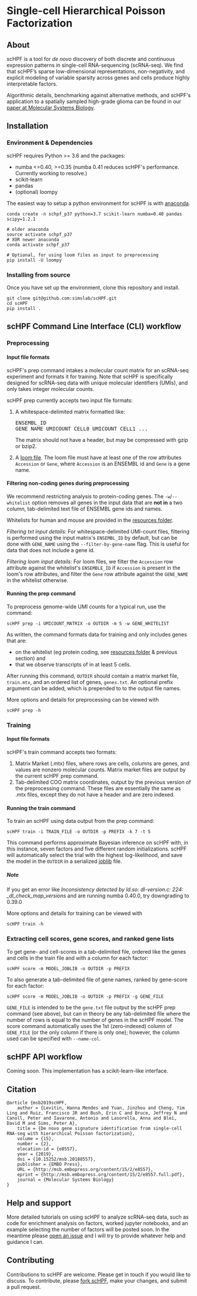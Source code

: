# Single-cell Hierarchical Poisson Factorization

## About
scHPF is a tool for _de novo_ discovery of both discrete and continuous expression patterns in single-cell RNA\-sequencing (scRNA-seq). We find that scHPF’s sparse low-dimensional representations, non-negativity, and explicit modeling of variable sparsity across genes and cells produce highly interpretable factors.

Algorithmic details, benchmarking against alternative methods, and scHPF's application to a spatially sampled high-grade glioma can be found in our [paper at Molecular Systems Biology](http://msb.embopress.org/content/15/2/e8557.full.pdf).

## Installation
### Environment & Dependencies
scHPF requires Python >= 3.6 and the packages:
- numba <=0.40, >=0.35 (numba 0.41 reduces scHPF's performance. Currently working to resolve.)
- scikit-learn
- pandas
- (optional) loompy


The easiest way to setup a python environment for scHPF is with [anaconda](https://www.continuum.io/downloads).
```
conda create -n schpf_p37 python=3.7 scikit-learn numba=0.40 pandas scipy=1.2.1

# older anaconda
source activate schpf_p37
# XOR newer anaconda
conda activate schpf_p37

# Optional, for using loom files as input to preprocessing
pip install -U loompy
```
### Installing from source
Once you have set up the environment, clone this repository and install.
```
git clone git@github.com:simslab/scHPF.git
cd scHPF
pip install .
```

## scHPF Command Line Interface (CLI) workflow
### Preprocessing
#### Input file formats
scHPF's prep command intakes a molecular count matrix for an scRNA-seq experiment and formats it for training. Note that scHPF is specifically designed for scRNA-seq data with unique molecular identifiers (UMIs), and only takes integer molecular counts. 

scHPF prep currently accepts two input file formats:
1. A whitespace-delimited matrix formatted like: <pre>ENSEMBL_ID  GENE_NAME  UMICOUNT_CELL0  UMICOUNT_CELL1 ... </pre> The matrix should not have a header, but may be compressed with gzip or bzip2. 

2. A [loom file](http://loompy.org/). The loom file must have at least one of the row attributes `Accession` or `Gene`, where `Accession` is an ENSEMBL id and `Gene` is a gene name. 

#### Filtering non-coding genes during preprocessing
We recommend restricting analysis to protein-coding genes. The `-w`/`--whitelist` option removes all genes in the input data that are **not in** a two column, tab-delimited text file of ENSEMBL gene ids and names. 

Whitelists for human and mouse are provided in the [resources folder](https://github.com/simslab/scHPF/tree/rewrite_release/resources).

*Filtering txt input details:* For whitespace-delimited UMI-count files, filtering is performed using the input matrix's `ENSEMBL_ID` by default, but can be done with `GENE_NAME` using the `--filter-by-gene-name` flag. This is useful for data that does not include a gene id. 

*Filtering loom input details:* For loom files, we filter the `Accession` row attribute against the whitelist's `ENSEMBLE_ID` if `Accession` is present in the loom's row attributes, and filter the `Gene` row attribute against the `GENE_NAME` in the whitelist otherwise. 

#### Running the prep command
To preprocess genome-wide UMI counts for a typical run, use the command:
```
scHPF prep -i UMICOUNT_MATRIX -o OUTDIR -m 5 -w GENE_WHITELIST
```
As written, the command formats data for training and only includes genes that are:
- on the whitelist (eg protein coding, see [resources folder](https://github.com/simslab/scHPF/tree/rewrite_release/resources) & previous section) and 
- that we observe transcripts of in at least 5 cells. 


After running this command, `OUTDIR` should contain a matrix market file, `train.mtx`, and an ordered list of genes, `genes.txt`. An optional prefix argument can be added, which is prepended to to the output file names.

More options and details for preprocessing can be viewed with 
```
scHPF prep -h
```

### Training
#### Input file formats
scHPF's train command accepts two formats:
1. Matrix Market (.mtx) files, where rows are cells, columns are genes, and values are nonzero molecular counts. Matrix market files are output by the current scHPF prep command.
2. Tab-delimited COO matrix coordinates, output by the previous version of the preprocessing command. These files are essentially the same as .mtx files, except they do not have a header and are zero indexed. 

#### Running the train command
To train an scHPF using data output from the prep command:
```
scHPF train -i TRAIN_FILE -o OUTDIR -p PREFIX -k 7 -t 5
```
This command performs approximate Bayesian inference on scHPF with, in this instance, seven factors and five different random initializations. scHPF will automatically select the trial with the highest log-likelihood, and save the model in the `OUTDIR` in a serialized [joblib](https://scikit-learn.org/stable/modules/model_persistence.html) file. 

##### Note
If you get an error like *Inconsistency detected by ld.so: dl-version.c: 224: \_dl_check_map_versions* and are running numba 0.40.0, try downgrading to 0.39.0

More options and details for training can be viewed with 
```
scHPF train -h
```

### Extracting cell scores, gene scores, and ranked gene lists
To get gene- and cell-scores in a tab-delimited file, ordered like the genes and cells in the train file and with a column for each factor:
```
scHPF score -m MODEL_JOBLIB -o OUTDIR -p PREFIX
```
To also generate a tab-delimited file of gene names, ranked by gene-score for each factor:
```
scHPF score -m MODEL_JOBLIB -o OUTDIR -p PREFIX -g GENE_FILE
```
`GENE_FILE` is intended to be the `gene.txt` file output by the scHPF prep command (see above), but can in theory be any tab-delimited file where the number of rows is equal to the number of genes in the scHPF model. The score command automatically uses the 1st (zero-indexed) column of `GENE_FILE` (or the only column if there is only one); however, the column used can be specified with `--name-col`.


## scHPF API workflow
Coming soon. This implementation has a scikit-learn-like interface.


##  Citation

```
@article {msb2019scHPF,
	author = {Levitin, Hanna Mendes and Yuan, Jinzhou and Cheng, Yim Ling and Ruiz, Francisco JR and Bush, Erin C and Bruce, Jeffrey N and Canoll, Peter and Iavarone, Antonio and Lasorella, Anna and Blei, David M and Sims, Peter A},
	title = {De novo gene signature identification from single-cell RNA-seq with hierarchical Poisson factorization},
	volume = {15},
	number = {2},
	elocation-id = {e8557},
	year = {2019},
	doi = {10.15252/msb.20188557},
	publisher = {EMBO Press},
	URL = {http://msb.embopress.org/content/15/2/e8557},
	eprint = {http://msb.embopress.org/content/15/2/e8557.full.pdf},
	journal = {Molecular Systems Biology}
}
```

## Help and support
More detailed tutorials on using scHPF to analyze scRNA-seq data, such as code for enrichment analysis on factors, worked jupyter notebooks, and an example selecting the number of factors will be posted soon. In the meantime please [open an issue](https://github.com/simslab/scHPF/issues/new) and I will try to provide whatever help and guidance I can.

## Contributing
Contributions to scHPF are welcome. Please get in touch if you would like to discuss. To contribute, please [fork scHPF](https://github.com/simslab/scHPF/issues#fork-destination-box), make your changes, and submit a pull request.

